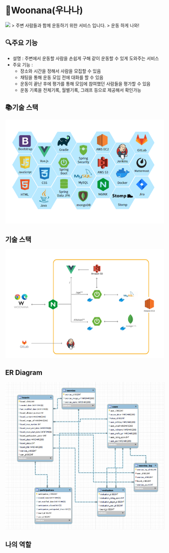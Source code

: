 # 🏃Woonana(우나나)
<img src = "https://user-images.githubusercontent.com/63107888/224536657-ee436bf1-d1e9-4bdd-9586-738993c8085a.png" />
> 주변 사람들과 함께 운동하기 위한 서비스 입니다.
> 운동 하게 나와!

## 🔍주요 기능

- 설명 : 주변에서 운동할 사람을 손쉽게 구해 같이 운동할 수 있게 도와주는 서비스
- 주요 기능 :
  - 장소와 시간을 정해서 사람을 모집할 수 있음
  - 채팅을 통해 운동 모임 전에 대화를 할 수 있음
  - 운동이 끝난 후에 평가를 통해 모임에 참여했던 사람들을 평가할 수 있음
  - 운동 기록을 전체기록, 월별기록, 그래프 등으로 제공해서 확인가능

## 📚기술 스택

![기술스택](README.assets/%EA%B8%B0%EC%88%A0%EC%8A%A4%ED%83%9D.png)


## 기술 스택

![서비스흐름도](README.assets/%EC%84%9C%EB%B9%84%EC%8A%A4%ED%9D%90%EB%A6%84%EB%8F%84.png)


## ER Diagram

![자율플젝ERD](README.assets/ERD%20%EB%8B%A4%EC%9D%B4%EC%96%B4%EA%B7%B8%EB%9E%A8.png)


## 나의 역할
